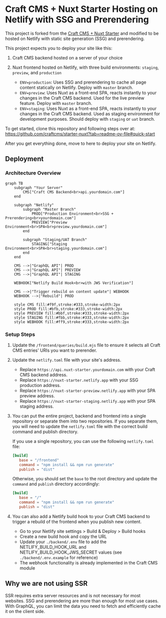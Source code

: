 # Craft CMS + Nuxt Starter Hosting on Netlify with SSG and Prerendering

This project is forked from the [Craft CMS + Nuxt Starter](https://github.com/craftcms/starter-nuxt) and modified to be hosted on Netlify with static site generation (SSG) and prerendering.

This project expects you to deploy your site like this:

1. Craft CMS backend hosted on a server of your choice
2. Nuxt frontend hosted on Netlify, with three build environments: `staging`, `preview`, and `production`

   - `ENV=production`: Uses SSG and prerendering to cache all page content statically on Netlify. Deploy with `master` branch.
   - `ENV=preview`: Uses Nuxt as a front-end SPA, reacts instantly to your changes in the Craft CMS backend. Used for the live preview feature. Deploy with `master` branch.
   - `ENV=staging`: Uses Nuxt as a front-end SPA, reacts instantly to your changes in the Craft CMS backend. Used as staging environment for development purposes. Should deploy with `staging` or `uat` branch.

To get started, clone this repository and following steps over at: https://github.com/craftcms/starter-nuxt?tab=readme-ov-file#quick-start

After you get everything done, move to here to deploy your site on Netlify.

## Deployment

### Architecture Overview

```mermaid
graph TB
    subgraph "Your Server"
        CMS["Craft CMS Backend<br>api.yourdomain.com"]
    end
    
    subgraph "Netlify"
        subgraph "Master Branch"
            PROD["Production Environment<br>SSG + Prerendering<br>yourdomain.com"]
            PREVIEW["Preview Environment<br>SPA<br>preview.yourdomain.com"]
        end
        
        subgraph "Staging/UAT Branch"
            STAGING["Staging Environment<br>SPA<br>staging.yourdomain.com"]
        end
    end
    
    CMS -->|"GraphQL API"| PROD
    CMS -->|"GraphQL API"| PREVIEW
    CMS -->|"GraphQL API"| STAGING
    
    WEBHOOK["Netlify Build Hook<br>with JWS Verification"]
    
    CMS -->|"Trigger rebuild on content update"| WEBHOOK
    WEBHOOK -->|"Rebuild"| PROD
    
    style CMS fill:#f9f,stroke:#333,stroke-width:2px
    style PROD fill:#bfb,stroke:#333,stroke-width:2px
    style PREVIEW fill:#bbf,stroke:#333,stroke-width:2px
    style STAGING fill:#fbb,stroke:#333,stroke-width:2px
    style WEBHOOK fill:#ff9,stroke:#333,stroke-width:2px
```

### Setup Steps

1. Update the `/frontend/queries/build.mjs` file to ensure it selects all Craft CMS entries' URIs you want to prerender.
2. Update the `netlify.toml` file with your site's address.

   - Replace `https://api.nuxt-starter.yourdomain.com` with your Craft CMS backend address.
   - Replace `https://nuxt-starter.netlify.app` with your SSG production address.
   - Replace `https://nuxt-starter-preview.netlify.app` with your SPA preview address.
   - Replace `https://nuxt-starter-staging.netlify.app` with your SPA staging address.

3. You can put the entire project, backend and frontend into a single repository or separate them into two repositories. If you separate them, you will need to update the `netlify.toml` file with the correct build command and publish directory.

   If you use a single repository, you can use the following `netlify.toml` file:

   ```toml
   [build]
      base = "/frontend"
      command = "npm install && npm run generate"
      publish = "dist"
   ```

   Otherwise, you should set the `base` to the root directory and update the `command` and `publish` directory accordingly:

   ```toml
   [build]
      base = "/"
      command = "npm install && npm run generate"
      publish = "dist"
   ```

4. You can also add a Netlify build hook to your Craft CMS backend to trigger a rebuild of the frontend when you publish new content.

   - Go to your Netlify site settings > Build & Deploy > Build hooks
   - Create a new build hook and copy the URL
   - Update your `./backend/.env` file to add the NETLIFY_BUILD_HOOK_URL and NETLIFY_BUILD_HOOK_JWS_SECRET values (see `./backend/.env.example` for reference)
   - The webhook functionality is already implemented in the Craft CMS module

## Why we are not using SSR

SSR requires extra server resources and is not necessary for most websites. SSG and prerendering are more than enough for most use cases. With GraphQL, you can limit the data you need to fetch and efficiently cache it on the client side.
